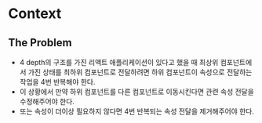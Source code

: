 # Context
## The Problem
* 4 depth의 구조를 가진 리액트 애플리케이션이 있다고 했을 때 최상위 컴포넌트에서 가진 상태를 최하위 컴포넌트로 전달하려면 하위 컴포넌트이 속성으로 전달하는 작업을 4번 반복해야 한다.
* 이 상황에서 만약 하위 컴포넌트를 다른 컴포넌트로 이동시킨다면 관련 속성 전달을 수정해주어야 한다.
* 또는 속성이 더이상 필요하지 않다면 4번 반복되는 속성 전달을 제거해주어야 한다.

